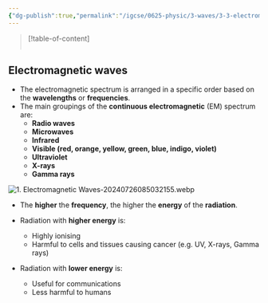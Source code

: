 ```yaml
---
{"dg-publish":true,"permalink":"/igcse/0625-physic/3-waves/3-3-electromagnetic-spectrum/1-electromagnetic-waves/"}
---
```


> [!table-of-content]
> ```table-of-contents
> ```

## Electromagnetic waves
- The electromagnetic spectrum is arranged in a specific order based on the **wavelengths** or **frequencies**.
- The main groupings of the **continuous electromagnetic** (EM) spectrum are:
    - **Radio waves**
    - **Microwaves**
    - **Infrared**
    - **Visible (red, orange, yellow, green, blue, indigo, violet)**
    - **Ultraviolet**
    - **X-rays**
    - **Gamma rays**

![1. Electromagnetic Waves-20240726085032155.webp](/img/user/IGCSE/0625%20-%20Physic/3.%20Waves/3.3.%20Electromagnetic%20spectrum/Resources/1.%20Electromagnetic%20Waves-20240726085032155.webp)

- The **higher** the **frequency**, the higher the **energy** of the **radiation**.

- Radiation with **higher energy** is:
    - Highly ionising
    - Harmful to cells and tissues causing cancer (e.g. UV, X-rays, Gamma rays)
- Radiation with **lower energy** is:
    - Useful for communications
    - Less harmful to humans

